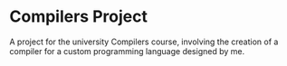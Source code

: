 # Compilers Project  

A project for the university Compilers course, involving the creation of a compiler for a custom programming language designed by me.  

